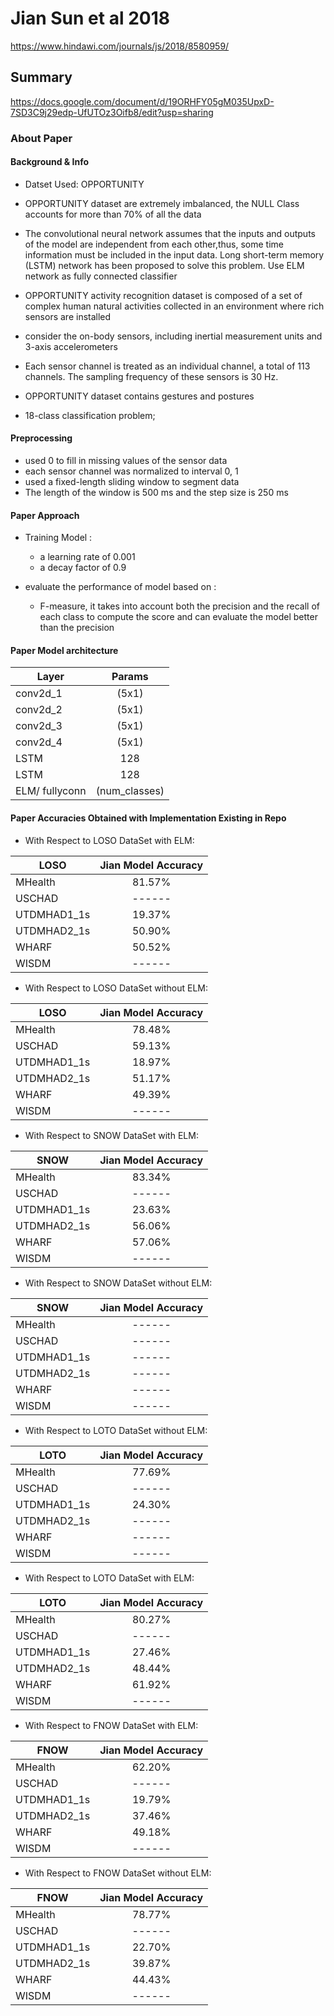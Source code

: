 # Jian Sun et al 2018
https://www.hindawi.com/journals/js/2018/8580959/
## Summary
https://docs.google.com/document/d/19ORHFY05gM035UpxD-7SD3C9j29edp-UfUTOz3Oifb8/edit?usp=sharing
### About Paper

#### Background & Info
- Datset Used: OPPORTUNITY
- OPPORTUNITY dataset are extremely imbalanced, the NULL 
  Class accounts for more than 70% of all the data
- The convolutional neural network assumes that the
   inputs and outputs of the model are independent from each
   other,thus, some time information must be included in the input data. Long short-term memory (LSTM) network has been proposed to solve this problem. Use ELM network as fully connected classifier
- OPPORTUNITY activity recognition dataset is composed of a
   set of complex human natural activities collected in an environment where rich sensors are installed
	
- consider the on-body sensors, including inertial 
   measurement units and 3-axis accelerometers
- Each sensor channel is treated as an individual channel, a
	total of 113 channels. The sampling frequency of these
	sensors is 30 Hz.
- OPPORTUNITY dataset contains gestures and postures
- 18-class classification problem;

  
#### Preprocessing
- used 0 to fill in missing values of the sensor data
- each sensor channel was normalized to interval 0, 1
- used a fixed-length sliding window to segment data
- The length of the window is 500 ms and the step size is 
   250 ms




#### Paper Approach
- Training  Model :
	- a learning rate of 0.001		
	- a decay factor of 0.9
	
- evaluate the performance of model based on :
	- F-measure, it takes into account
	both the precision and the recall of each class to compute 	the score and can evaluate the model better than the precision
	
#### Paper Model architecture

| Layer          | Params               | 
| -------------  |:--------------------:| 
| conv2d_1       | (5x1)                |
| conv2d_2       | (5x1)                |
| conv2d_3       | (5x1)                | 
| conv2d_4       | (5x1)                |
| LSTM           |  128                 |
| LSTM           |  128                 |
| ELM/ fullyconn | (num_classes)        | 




#### Paper Accuracies Obtained with Implementation Existing in Repo

- With Respect to LOSO DataSet with ELM:

| LOSO          | Jian  Model Accuracy | 
| ------------- |:--------------------:| 
| MHealth       | 81.57%               |
| USCHAD        | ------               | 
| UTDMHAD1_1s   | 19.37%               |
| UTDMHAD2_1s   | 50.90%               |
| WHARF         | 50.52%               | 
| WISDM         | ------               |

- With Respect to LOSO DataSet without ELM:

| LOSO          | Jian Model Accuracy | 
| ------------- |:--------------------:| 
| MHealth       | 78.48%               |
| USCHAD        | 59.13%               | 
| UTDMHAD1_1s   | 18.97%               |
| UTDMHAD2_1s   | 51.17%               |
| WHARF         | 49.39%               | 
| WISDM         | ------               |

- With Respect to SNOW DataSet with ELM:

| SNOW          | Jian Model Accuracy | 
| ------------- |:--------------------:| 
| MHealth       | 83.34%               |
| USCHAD        | ------               | 
| UTDMHAD1_1s   | 23.63%               |
| UTDMHAD2_1s   | 56.06%               |
| WHARF         | 57.06%               | 
| WISDM         | ------               |

- With Respect to SNOW DataSet without ELM:

| SNOW          | Jian Model Accuracy | 
| ------------- |:--------------------:| 
| MHealth       | ------               |
| USCHAD        | ------               | 
| UTDMHAD1_1s   | ------               |
| UTDMHAD2_1s   | ------               |
| WHARF         | ------               | 
| WISDM         | ------               |
 
- With Respect to LOTO DataSet without ELM:

| LOTO          | Jian Model Accuracy | 
| ------------- |:--------------------:| 
| MHealth       | 77.69%               |
| USCHAD        | ------               | 
| UTDMHAD1_1s   | 24.30%               |
| UTDMHAD2_1s   | ------               |
| WHARF         | ------               | 
| WISDM         | ------               |

- With Respect to LOTO DataSet with ELM:

| LOTO          | Jian Model Accuracy | 
| ------------- |:--------------------:| 
| MHealth       | 80.27%               |
| USCHAD        | ------               | 
| UTDMHAD1_1s   | 27.46%               |
| UTDMHAD2_1s   | 48.44%               |
| WHARF         | 61.92%               | 
| WISDM         | ------               |

- With Respect to FNOW DataSet with ELM:

| FNOW          | Jian Model Accuracy | 
| ------------- |:--------------------:| 
| MHealth       | 62.20%               |
| USCHAD        | ------               | 
| UTDMHAD1_1s   | 19.79%               |
| UTDMHAD2_1s   | 37.46%               |
| WHARF         | 49.18%               | 
| WISDM         | ------               |

- With Respect to FNOW DataSet without ELM:

| FNOW          | Jian Model Accuracy | 
| ------------- |:--------------------:| 
| MHealth       | 78.77%               |
| USCHAD        | ------               | 
| UTDMHAD1_1s   | 22.70%               |
| UTDMHAD2_1s   | 39.87%               |
| WHARF         | 44.43%               | 
| WISDM         | ------               |